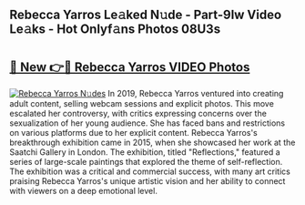 ## Rebecca Yarros Le𝚊ked N𝚞de - Part-9Iw Video Le𝚊ks - Hot Onlyf𝚊ns Photos 08U3s

# <h2><a href="http://ab45079.deff.icu/?id=Rebecca+Yarros">🔗 New 👉🔴 Rebecca Yarros VIDEO Photos</a></h2>

[![Rebecca Yarros N𝚞des](https://i.imgur.com/rIISA9y.gif)](http://ab45079.deff.icu/?id=Rebecca+Yarros)
In 2019, Rebecca Yarros ventured into creating adult content, selling webcam sessions and explicit photos. This move escalated her controversy, with critics expressing concerns over the sexualization of her young audience. She has faced bans and restrictions on various platforms due to her explicit content. Rebecca Yarros's breakthrough exhibition came in 2015, when she showcased her work at the Saatchi Gallery in London. The exhibition, titled "Reflections," featured a series of large-scale paintings that explored the theme of self-reflection. The exhibition was a critical and commercial success, with many art critics praising Rebecca Yarros's unique artistic vision and her ability to connect with viewers on a deep emotional level.
